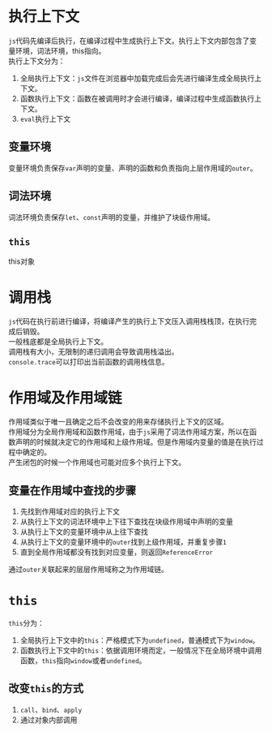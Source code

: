 # 执行上下文
`js`代码先编译后执行，在编译过程中生成执行上下文。执行上下文内部包含了变量环境，词法环境，this指向。  
执行上下文分为：  
1. 全局执行上下文：`js`文件在浏览器中加载完成后会先进行编译生成全局执行上下文。
2. 函数执行上下文：函数在被调用时才会进行编译，编译过程中生成函数执行上下文。
3. `eval`执行上下文  

## 变量环境
变量环境负责保存`var`声明的变量、声明的函数和负责指向上层作用域的`outer`。  

## 词法环境
词法环境负责保存`let`、`const`声明的变量，并维护了块级作用域。  

## `this`
this对象  

# 调用栈
`js`代码在执行前进行编译，将编译产生的执行上下文压入调用栈栈顶，在执行完成后销毁。  
一般栈底都是全局执行上下文。  
调用栈有大小，无限制的递归调用会导致调用栈溢出。  
`console.trace`可以打印出当前函数的调用栈信息。  

# 作用域及作用域链
作用域类似于唯一且确定之后不会改变的用来存储执行上下文的区域。  
作用域分为全局作用域和函数作用域，由于`js`采用了词法作用域方案，所以在函数声明的时候就决定它的作用域和上级作用域。但是作用域内变量的值是在执行过程中确定的。  
产生闭包的时候一个作用域也可能对应多个执行上下文。  

## 变量在作用域中查找的步骤
1. 先找到作用域对应的执行上下文
2. 从执行上下文的词法环境中上下往下查找在块级作用域中声明的变量
3. 从执行上下文的变量环境中从上往下查找
4. 从执行上下文的变量环境中的`outer`找到上级作用域，并重复步骤`1`
5. 直到全局作用域都没有找到对应变量，则返回`ReferenceError`  

通过`outer`关联起来的层层作用域称之为作用域链。

# `this`
`this`分为：  
1. 全局执行上下文中的`this`：严格模式下为`undefined`，普通模式下为`window`。  
2. 函数执行上下文中的`this`：依据调用环境而定，一般情况下在全局环境中调用函数，`this`指向`window`或者`undefined`。  

## 改变`this`的方式
1. `call`、`bind`、`apply`
2. 通过对象内部调用